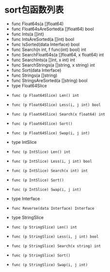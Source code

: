 # sort包函数列表

- func Float64s(a []float64)
- func Float64sAreSorted(a []float64) bool
- func Ints(a []int)
- func IntsAreSorted(a []int) bool
- func IsSorted(data Interface) bool
- func Search(n int, f func(int) bool) int
- func SearchFloat64s(a []float64, x float64) int
- func SearchInts(a []int, x int) int
- func SearchStrings(a []string, x string) int
- func Sort(data Interface)
- func Strings(a []string)
- func StringsAreSorted(a []string) bool
- type Float64Slice
-     func (p Float64Slice) Len() int
-     func (p Float64Slice) Less(i, j int) bool
-     func (p Float64Slice) Search(x float64) int
-     func (p Float64Slice) Sort()
-     func (p Float64Slice) Swap(i, j int)
- type IntSlice
-     func (p IntSlice) Len() int
-     func (p IntSlice) Less(i, j int) bool
-     func (p IntSlice) Search(x int) int
-     func (p IntSlice) Sort()
-     func (p IntSlice) Swap(i, j int)
- type Interface
-     func Reverse(data Interface) Interface
- type StringSlice
-     func (p StringSlice) Len() int
-     func (p StringSlice) Less(i, j int) bool
-     func (p StringSlice) Search(x string) int
-     func (p StringSlice) Sort()
-     func (p StringSlice) Swap(i, j int)